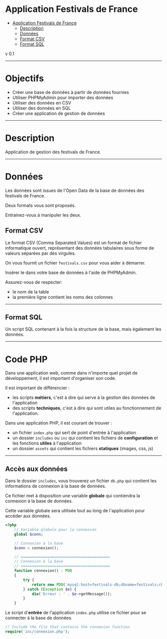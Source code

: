 # Application Festivals de France

<!-- TOC -->
* [Application Festivals de France](#application-festivals-de-france)
  * [Description](#description)
  * [Données](#données)
  * [Format CSV](#format-csv)
  * [Format SQL](#format-sql)
<!-- TOC -->
v 0.1

---

# Objectifs

- Créer une base de données à partir de données fournies
- Utiliser PHPMyAdmin pour importer des données
- Utiliser des données en CSV
- Utiliser des données en SQL
- Créer une application de gestion de données

---

# Description

Application de gestion des festivals de France.

---

# Données

Les données sont issues de l'Open Data de la base de données des festivals de France.

Deux formats vous sont proposés.

Entrainez-vous à manipuler les deux.

## Format CSV

Le format CSV (Comma Separated Values) est un format de fichier informatique ouvert, représentant des données tabulaires sous forme de valeurs séparées par des virgules.

On vous fournit un fichier `festivals.csv` pour vous aider à démarrer.

Insérer le dans votre base de données à l'aide de PHPMyAdmin.

Assurez-vous de respecter:
- le nom de la table
- la première ligne contient les noms des colonnes

---

## Format SQL

Un script SQL contenant à la fois la structure de la base, mais également les données.

---

# Code PHP

Dans une application web, comme dans n'importe quel projet de développement, il est important d'organiser son code.

Il est important de différencier :
- les scripts **métiers**, c'est à dire qui serve à la gestion des données de l'application
- des scripts **techniques**, c'est à dire qui sont utiles au fonctionnement de l'application.

Dans une application PHP, il est courant de trouver :
- un fichier `index.php` qui sert de point d'entrée à l'application
- un dossier `includes` ou `inc` qui contient les fichiers de **configuration** et les fonctions **utiles** à l'application
- un dossier `assets` qui contient les fichiers **statiques** (images, css, js)

---

## Accès aux données

Dans le dossier `includes`, vous trouverez un fichier `db.php` qui contient les informations de connexion à la base de données.

Ce fichier met à disposition une variable **globale** qui contiendra la connexion à la base de données.

Cette variable globale sera utilisée tout au long de l'application pour accéder aux données.

```php
<?php
    // Variable globale pour la connexion
    global $conn;

    // Connexion à la base
    $conn = connexion();

    // ========================================
    // Connexion à la base
    // ========================================
    function connexion() : PDO
    {
        try {
            return new PDO('mysql:host=festivals-db;dbname=festivals;charset=utf8', 'sio', 'Azertysio-01');
        } catch (Exception $e) {
            die('Erreur : ' . $e->getMessage());
        }
    }
```

Le script d'**entrée** de l'application `index.php` utilise ce fichier pour se connecter à la base de données.

```php
// Include the file that contains the connexion function
require('inc/connexion.php');
```